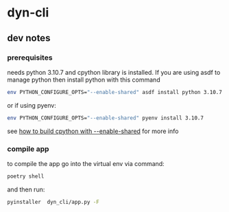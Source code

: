 # dyn-cli

## dev notes

### prerequisites

needs python 3.10.7 and cpython library is installed. If you are using asdf to manage python then install python with this command

```bash
env PYTHON_CONFIGURE_OPTS="--enable-shared" asdf install python 3.10.7
```
or if using pyenv:

```bash
env PYTHON_CONFIGURE_OPTS="--enable-shared" pyenv install 3.10.7
```

see [how to build cpython with --enable-shared](https://github.com/pyenv/pyenv/wiki#how-to-build-cpython-with---enable-shared) for more info

### compile app

to compile the app go into the virtual env via command:
```bash
poetry shell
```
and then run:
```bash
pyinstaller  dyn_cli/app.py -F
```
